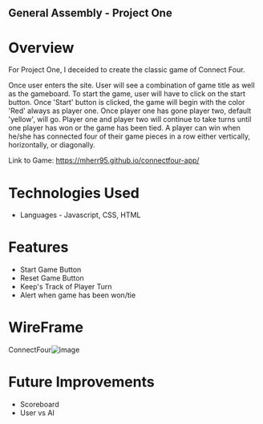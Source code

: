 ## General Assembly - Project One

# Overview

For Project One, I deceided to create the classic game of Connect Four.

Once user enters the site. User will see a combination of game title as well as the gameboard. To start the game, user will have to click on the start button. Once 'Start' button is clicked, the game will begin with the color 'Red' always as player one. Once player one has gone player two, default 'yellow', will go. Player one and player two will continue to take turns until one player has won or the game has been tied. A player can win when he/she has connected four of their game pieces in a row either vertically, horizontally, or diagonally. 

Link to Game: https://mherr95.github.io/connectfour-app/

# Technologies Used

* Languages - Javascript, CSS, HTML

# Features

* Start Game Button
* Reset Game Button
* Keep's Track of Player Turn
* Alert when game has been won/tie

# WireFrame
ConnectFour![image](https://user-images.githubusercontent.com/80867355/118200095-674e3b00-b422-11eb-814d-586330f07664.png)

# Future Improvements
* Scoreboard
* User vs AI
